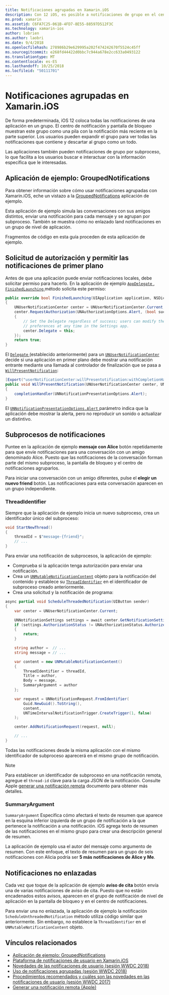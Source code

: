 ```yaml
---
title: Notificaciones agrupadas en Xamarin.iOS
description: Con 12 iOS, es posible a notificaciones de grupo en el centro de notificaciones o la pantalla de bloqueo por aplicación o por subproceso. Este documento describe cómo enviar subprocesos y las notificaciones no enlazadas con Xamarin.iOS.
ms.prod: xamarin
ms.assetid: C6FA7C25-061B-4FD7-8E55-88597D512F3C
ms.technology: xamarin-ios
author: lobrien
ms.author: laobri
ms.date: 9/4/2018
ms.openlocfilehash: 278986b29e629995a202f474242670f5524c45ff
ms.sourcegitcommit: e268fd44422d0bbc7c944a678e2cc633a0493122
ms.translationtype: MT
ms.contentlocale: es-ES
ms.lasthandoff: 10/25/2018
ms.locfileid: "50111701"
---
```

# <a name="grouped-notifications-in-xamarinios"></a>Notificaciones agrupadas en Xamarin.iOS

De forma predeterminada, iOS 12 coloca todas las notificaciones de una aplicación en un grupo. El centro de notificación y pantalla de bloqueo muestran este grupo como una pila con la notificación más reciente en la parte superior. Los usuarios pueden expandir el grupo para ver todas las notificaciones que contiene y descartar al grupo como un todo.

Las aplicaciones también pueden notificaciones de grupo por subproceso, lo que facilita a los usuarios buscar e interactuar con la información específica que le interesadas.

## <a name="sample-app-groupednotifications"></a>Aplicación de ejemplo: GroupedNotifications

Para obtener información sobre cómo usar notificaciones agrupadas con Xamarin.iOS, eche un vistazo a la [GroupedNotifications](https://developer.xamarin.com/samples/monotouch/iOS12/GroupedNotifications) aplicación de ejemplo.

Esta aplicación de ejemplo simula las conversaciones con sus amigos distintos, enviar una notificación para cada mensaje y se agrupan por subproceso. También se muestra cómo no enlazado land notificaciones en un grupo de nivel de aplicación.

Fragmentos de código en esta guía proceden de esta aplicación de ejemplo.

## <a name="request-authorization-and-allow-foreground-notifications"></a>Solicitud de autorización y permitir las notificaciones de primer plano

Antes de que una aplicación puede enviar notificaciones locales, debe solicitar permiso para hacerlo. En la aplicación de ejemplo [ `AppDelegate` ](https://developer.xamarin.com/api/type/UIKit.UIApplicationDelegate/), [ `FinishedLaunching` ](https://developer.xamarin.com/api/member/UIKit.UIApplicationDelegate.FinishedLaunching/p/UIKit.UIApplication/Foundation.NSDictionary/) método solicita este permiso:

```csharp
public override bool FinishedLaunching(UIApplication application, NSDictionary launchOptions)
{
    UNUserNotificationCenter center = UNUserNotificationCenter.Current;
    center.RequestAuthorization(UNAuthorizationOptions.Alert, (bool success, NSError error) =>
    {
        // Set the Delegate regardless of success; users can modify their notification
        // preferences at any time in the Settings app.
        center.Delegate = this;
    });
    return true;
}
```

El [ `Delegate` ](https://developer.xamarin.com/api/property/UserNotifications.UNUserNotificationCenter.Delegate/) (establecido anteriormente) para un [ `UNUserNotificationCenter` ](https://developer.xamarin.com/api/type/UserNotifications.UNUserNotificationCenter/) decide si una aplicación en primer plano debe mostrar una notificación entrante mediante una llamada al controlador de finalización que se pasa a [`WillPresentNotification`](https://developer.xamarin.com/api/member/UserNotifications.UNUserNotificationCenterDelegate_Extensions.WillPresentNotification/p/UserNotifications.IUNUserNotificationCenterDelegate/UserNotifications.UNUserNotificationCenter/UserNotifications.UNNotification/System.Action%7BUserNotifications.UNNotificationPresentationOptions%7D/):

```csharp
[Export("userNotificationCenter:willPresentotification:withCompletionHandler:")]
public void WillPresentNotification(UNUserNotificationCenter center, UNNotification notification, System.Action<UNNotificationPresentationOptions> completionHandler)
{
    completionHandler(UNNotificationPresentationOptions.Alert);
}
```

El [ `UNNotificationPresentationOptions.Alert` ](https://developer.xamarin.com/api/type/UserNotifications.UNNotificationPresentationOptions/) parámetro indica que la aplicación debe mostrar la alerta, pero no reproducir un sonido o actualizar un distintivo.

## <a name="threaded-notifications"></a>Subprocesos de notificaciones

Puntee en la aplicación de ejemplo **mensaje con Alice** botón repetidamente para que envíe notificaciones para una conversación con un amigo denominado Alice.
Puesto que las notificaciones de la conversación forman parte del mismo subproceso, la pantalla de bloqueo y el centro de notificaciones agruparlos.

Para iniciar una conversación con un amigo diferentes, pulse el **elegir un nuevo friend** botón. Las notificaciones para esta conversación aparecen en un grupo independiente.

### <a name="threadidentifier"></a>ThreadIdentifier

Siempre que la aplicación de ejemplo inicia un nuevo subproceso, crea un identificador único del subproceso:

```csharp
void StartNewThread()
{
    threadId = $"message-{friend}";
    // ...
}
```

Para enviar una notificación de subprocesos, la aplicación de ejemplo:

- Comprueba si la aplicación tenga autorización para enviar una notificación.
- Crea un [`UNMutableNotificationContent`](https://developer.xamarin.com/api/type/UserNotifications.UNMutableNotificationContent/)
objeto para la notificación del contenido y establece su [`ThreadIdentifier`](https://developer.xamarin.com/api/property/UserNotifications.UNMutableNotificationContent.ThreadIdentifier/)
en el identificador de subproceso creado anteriormente.
- Crea una solicitud y la notificación de programa:

```csharp
async partial void ScheduleThreadedNotification(UIButton sender)
{
    var center = UNUserNotificationCenter.Current;

    UNNotificationSettings settings = await center.GetNotificationSettingsAsync();
    if (settings.AuthorizationStatus != UNAuthorizationStatus.Authorized)
    {
        return;
    }

    string author =  // ...
    string message = // ...

    var content = new UNMutableNotificationContent()
    {
        ThreadIdentifier = threadId,
        Title = author,
        Body = message,
        SummaryArgument = author
    };

    var request = UNNotificationRequest.FromIdentifier(
        Guid.NewGuid().ToString(),
        content,
        UNTimeIntervalNotificationTrigger.CreateTrigger(1, false)
    );

    center.AddNotificationRequest(request, null);

    // ...
}
```

Todas las notificaciones desde la misma aplicación con el mismo identificador de subproceso aparecerá en el mismo grupo de notificación.

> [!NOTE]
> Para establecer un identificador de subproceso en una notificación remota, agregue el `thread-id` clave para la carga JSON de la notificación. Consulte Apple [generar una notificación remota](https://developer.apple.com/documentation/usernotifications/setting_up_a_remote_notification_server/generating_a_remote_notification) documento para obtener más detalles.

### <a name="summaryargument"></a>SummaryArgument

`SummaryArgument` Especifica cómo afectará el texto de resumen que aparece en la esquina inferior izquierda de un grupo de notificación a la que pertenece la notificación a una notificación. iOS agrega texto de resumen de las notificaciones en el mismo grupo para crear una descripción general de resumen.

La aplicación de ejemplo usa el autor del mensaje como argumento de resumen. Con este enfoque, el texto de resumen para un grupo de seis notificaciones con Alicia podría ser **5 más notificaciones de Alice y Me**.

## <a name="unthreaded-notifications"></a>Notificaciones no enlazadas

Cada vez que toque de la aplicación de ejemplo **aviso de cita** botón envía una de varias notificaciones de aviso de cita. Puesto que no están encadenados estos avisos, aparecen en el grupo de notificación de nivel de aplicación en la pantalla de bloqueo y en el centro de notificaciones.

Para enviar una no enlazada, la aplicación de ejemplo la notificación `ScheduleUnthreadedNotification` método utiliza código similar que anteriormente.
Sin embargo, no establece la `ThreadIdentifier` en el `UNMutableNotificationContent` objeto.

## <a name="related-links"></a>Vínculos relacionados

- [Aplicación de ejemplo: GroupedNotifications](https://developer.xamarin.com/samples/monotouch/iOS12/GroupedNotifications)
- [Plataforma de notificaciones de usuario en Xamarin.iOS](~/ios/platform/user-notifications/index.md)
- [Novedades de las notificaciones de usuario (sesión WWDC 2018)](https://developer.apple.com/videos/play/wwdc2018/710/)
- [Uso de notificaciones agrupadas (sesión WWDC 2018)](https://developer.apple.com/videos/play/wwdc2018/711/)
- [Procedimientos recomendados y cuáles son las novedades en las notificaciones de usuario (sesión WWDC 2017)](https://developer.apple.com/videos/play/wwdc2017/708/)
- [Generar una notificación remota (Apple)](https://developer.apple.com/documentation/usernotifications/setting_up_a_remote_notification_server/generating_a_remote_notification)
